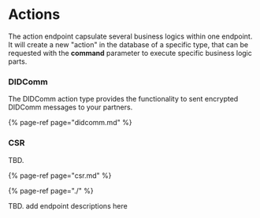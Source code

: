 # Actions

The action endpoint capsulate several business logics within one endpoint. It will create a new "action" in the database of a specific type, that can be requested with the **command** parameter to execute specific business logic parts.

### DIDComm

The DIDComm action type provides the functionality to sent encrypted DIDComm messages to your partners.

{% page-ref page="didcomm.md" %}

### CSR

TBD.

{% page-ref page="csr.md" %}

{% page-ref page="./" %}



TBD. add endpoint descriptions here

